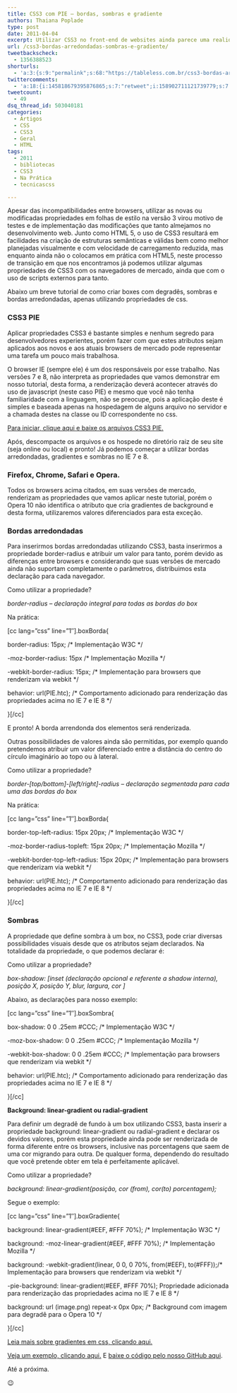 ```yaml
---
title: CSS3 com PIE – bordas, sombras e gradiente
authors: Thaiana Poplade
type: post
date: 2011-04-04
excerpt: Utilizar CSS3 no front-end de websites ainda parece uma realidade um pouco distante devido a incompatibilidade de renderização entre os browsers, mas com o lançamento final dos navegadores IE9 e Firefox 4, esta realidade fica ainda mais próxima da prática efetiva que vai criar a nova etapa do desenvolvimento tableless.
url: /css3-bordas-arredondadas-sombras-e-gradiente/
tweetbackscheck:
  - 1356388523
shorturls:
  - 'a:3:{s:9:"permalink";s:68:"https://tableless.com.br/css3-bordas-arredondadas-sombras-e-gradiente";s:7:"tinyurl";s:26:"https://tinyurl.com/3nord3g";s:4:"isgd";s:19:"https://is.gd/VyaV3J";}'
twittercomments:
  - 'a:18:{i:145818679395876865;s:7:"retweet";i:158902711121739779;s:7:"retweet";i:159975179081105408;s:7:"retweet";i:159973521357934592;s:7:"retweet";i:159970928644718592;s:7:"retweet";i:158934121794637824;s:7:"retweet";i:158884186449649664;s:7:"retweet";i:158884011903692800;s:7:"retweet";i:158883560827256832;s:7:"retweet";i:158882895291875328;s:7:"retweet";i:172351941018521600;s:7:"retweet";i:169920036667011072;s:7:"retweet";i:183232806904803328;s:7:"retweet";i:183212236377034753;s:7:"retweet";i:183206276455596034;s:7:"retweet";i:183204339731533825;s:7:"retweet";i:183201892657152001;s:7:"retweet";i:183200564946010113;s:7:"retweet";}'
tweetcount:
  - 49
dsq_thread_id: 503040181
categories:
  - Artigos
  - CSS
  - CSS3
  - Geral
  - HTML
tags:
  - 2011
  - bibliotecas
  - CSS3
  - Na Prática
  - tecnicascss

---
```

Apesar das incompatibilidades entre browsers, utilizar as novas ou modificadas propriedades em folhas de estilo na versão 3 virou motivo de testes e de implementação das modificações que tanto almejamos no desenvolvimento web. Junto como HTML 5, o uso de CSS3 resultará em facilidades na criação de estruturas semânticas e válidas bem como melhor planejadas visualmente e com velocidade de carregamento reduzida, mas enquanto ainda não o colocamos em prática com HTML5, neste processo de transição em que nos encontramos já podemos utilizar algumas propriedades de CSS3 com os navegadores de mercado, ainda que com o uso de scripts externos para tanto.
  
Abaixo um breve tutorial de como criar boxes com degradês, sombras e bordas arredondadas, apenas utilizando propriedades de css.

### CSS3 PIE

Aplicar propriedades CSS3 é bastante simples e nenhum segredo para desenvolvedores experientes, porém fazer com que estes atributos sejam aplicados aos novos e aos atuais browsers de mercado pode representar uma tarefa um pouco mais trabalhosa.

O browser IE (sempre ele) é um dos responsáveis por esse trabalho. Nas versões 7 e 8, não interpreta as propriedades que vamos demonstrar em nosso tutorial, desta forma, a renderização deverá acontecer através do uso de javascript (neste caso PIE) e mesmo que você não tenha familiaridade com a linguagem, não se preocupe, pois a aplicação deste é simples e baseada apenas na hospedagem de alguns arquivo no servidor e a chamada destes na classe ou ID correspondente no css.

<a href="https://css3pie.com/download-latest" rel="external" target="_blank">Para iniciar, clique aqui e baixe os arquivos CSS3 PIE.</a>

Após, descompacte os arquivos e os hospede no diretório raiz de seu site (seja online ou local) e pronto! Já podemos começar a utilizar bordas arredondadas, gradientes e sombras no IE 7 e 8.

### Firefox, Chrome, Safari e Opera.

Todos os browsers acima citados, em suas versões de mercado, renderizam as propriedades que vamos aplicar neste tutorial, porém o Opera 10 não identifica o atributo que cria gradientes de background e desta forma, utilizaremos valores diferenciados para esta exceção.

### Bordas arredondadas

Para inserirmos bordas arredondadas utilizando CSS3, basta inserirmos a propriedade border-radius e atribuir um valor para tanto, porém devido as diferenças entre browsers e considerando que suas versões de mercado ainda não suportam completamente o parâmetros, distribuimos esta declaração para cada navegador.

Como utilizar a propriedade?
  
_border-radius &#8211; declaração integral para todas as bordas do box_

Na prática:
  
[cc lang=&#8221;css&#8221; line=&#8221;1&#8243;].boxBorda{
  
border-radius: 15px; /\* Implementação W3C \*/
  
-moz-border-radius: 15px /\* Implementação Mozilla \*/
  
-webkit-border-radius: 15px; /\* Implementação para browsers que renderizam via webkit \*/
  
behavior: url(PIE.htc); /\* Comportamento adicionado para renderização das propriedades acima no IE 7 e IE 8 \*/
  
}[/cc]

E pronto! A borda arrendonda dos elementos será renderizada.
  
Outras possibilidades de valores ainda são permitidas, por exemplo quando pretendemos atribuir um valor diferenciado entre a distância do centro do círculo imaginário ao topo ou à lateral.

Como utilizar a propriedade?
  
_border-[top/bottom]-[left/right]-radius &#8211; declaração segmentada para cada uma das bordas do box_

Na prática:
  
[cc lang=&#8221;css&#8221; line=&#8221;1&#8243;].boxBorda{
  
border-top-left-radius: 15px 20px; /\* Implementação W3C \*/
  
-moz-border-radius-topleft: 15px 20px; /\* Implementação Mozilla \*/
  
-webkit-border-top-left-radius: 15px 20px; /\* Implementação para browsers que renderizam via webkit \*/
  
behavior: url(PIE.htc); /\* Comportamento adicionado para renderização das propriedades acima no IE 7 e IE 8 \*/
  
}[/cc]

### Sombras

A propriedade que define sombra à um box, no CSS3, pode criar diversas possibilidades visuais desde que os atributos sejam declarados. Na totalidade da propriedade, o que podemos declarar é:

Como utilizar a propriedade?
  
_box-shadow: [inset (declaração opcional e referente a shadow interna), posição X, posição Y, blur, largura, cor ]_

Abaixo, as declarações para nosso exemplo:

[cc lang=&#8221;css&#8221; line=&#8221;1&#8243;].boxSombra{
  
box-shadow: 0 0 .25em #CCC; /\* Implementação W3C \*/
  
-moz-box-shadow: 0 0 .25em #CCC; /\* Implementação Mozilla \*/
  
-webkit-box-shadow: 0 0 .25em #CCC; /\* Implementação para browsers que renderizam via webkit \*/
  
behavior: url(PIE.htc); /\* Comportamento adicionado para renderização das propriedades acima no IE 7 e IE 8 \*/
  
}[/cc]

**Background: linear-gradient ou radial-gradient**
  
Para definir um degradê de fundo à um box utilizando CSS3, basta inserir a propriedade background: linear-gradient ou radial-gradient e declarar os devidos valores, porém esta propriedade ainda pode ser renderizada de forma diferente entre os browsers, inclusive nas porcentagens que saem de uma cor migrando para outra. De qualquer forma, dependendo do resultado que você pretende obter em tela é perfeitamente aplicável.

Como utilizar a propriedade?
  
_background: linear-gradient{posição, cor (from), cor(to) porcentagem};_

Segue o exemplo:
  
[cc lang=&#8221;css&#8221; line=&#8221;1&#8243;].boxGradiente{
  
background: linear-gradient(#EEF, #FFF 70%); /\* Implementação W3C \*/
  
background: -moz-linear-gradient(#EEF, #FFF 70%); /\* Implementação Mozilla \*/
  
background: -webkit-gradient(linear, 0 0, 0 70%, from(#EEF), to(#FFF));/\* Implementação para browsers que renderizam via webkit \*/
  
-pie-background: linear-gradient(#EEF, #FFF 70%); Propriedade adicionada para renderização das propriedades acima no IE 7 e IE 8 */
  
background: url (image.png) repeat-x 0px 0px; /\* Background com imagem para degradê para o Opera 10 \*/
  
}[/cc]

<a href="https://tableless.com.br/gradientes-em-css" target="_blank" rel="external">Leia mais sobre gradientes em css, clicando aqui.</a>

<a href="https://tableless.github.com/exemplos/css3-pie/index.html" target="_blank" rel="external">Veja um exemplo, clicando aqui.</a> E [baixe o código pelo nosso GitHub aqui][1].

Até a próxima.

😉

 [1]: https://github.com/tableless/exemplos/